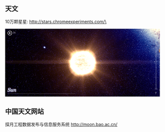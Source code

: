 ## 天文

10万颗星星: http://stars.chromeexperiments.com/\


![](<../../.gitbook/assets/image (12).png>)

## 中国天文网站

探月工程数据发布与信息服务系统 http://moon.bao.ac.cn/